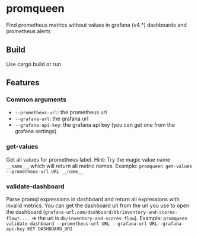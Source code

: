 # promqueen

Find prometheus metrics without values in grafana (v4.*) dashboards and prometheus alerts

## Build
Use cargo build or run

## Features

### Common arguments
* `--prometheus-url`: the prometheus url
* `--grafana-url`: the grafana url
* `--grafana-api-key`: the grafana api key (you can get one from the grafana settings)

### get-values
Get all values for prometheus label. Hint: Try the magic value name `__name__`, which will return all metric names.
Example: `promqueen get-values --prometheus-url URL __name__`

### validate-dashboard
Parse promql expressions in dashboard and return all expressions with invalid metrics.
You can get the dashboard uri from the url you use to open the dashboard (`grafana-url.com/dashboard/db/inventory-and-scores-flow?....` => the uri is `db/inventory-and-scores-flow`).
Example: `promqueen validate-dashboard --prometheus-url URL --grafana-url URL--grafana-api-key KEY DASHBOARD_URI`